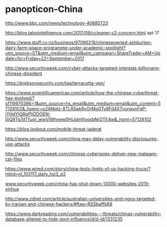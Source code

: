 # panopticon-China

http://www.bbc.com/news/technology-40885723

http://blog.talosintelligence.com/2017/09/ccleaner-c2-concern.html apt 17

https://www.stuff.co.nz/business/97090218/chineseowned-ashburton-dairy-farm-space-programme-under-academic-spotlight?utm_source=ST&utm_medium=email&utm_campaign=ShareTrader+AM+Update+for+Friday+22+September+2017

http://www.securityweek.com/cyber-attacks-targeted-interests-billionaire-chinese-dissident

https://krebsonsecurity.com/tag/terracotta-vpn/

https://www.scientificamerican.com/article/how-the-chinese-cyberthreat-has-evolved/?sf119970396=1&utm_source=hs_email&utm_medium=email&utm_content=57128102&_hsenc=p2ANqtz-8TLRSak8yOrMoGTy8Fd4X7vunayoFqP-jYHdYlQRpPIiDDOEN-SjQ9Tg7dTfuor_wwVIWhnew0HIJdmfjooxbNrDTE4w&_hsmi=57128102

https://blog.lookout.com/mobile-threat-jaderat

http://www.securityweek.com/china-may-delay-vulnerability-disclosures-use-attacks

http://www.securityweek.com/chinese-cyberspies-deliver-new-malware-cpl-files

https://www.wired.com/story/china-tests-limits-of-us-hacking-truce/?mbid=nl_103117_daily_list3_p2

www.securityweek.com/china-has-shut-down-13000-websites-2015-xinhua

http://www.zdnet.com/article/australian-universities-and-ngos-targeted-by-iranian-and-chinese-hackers/#ftag=RSSbaffb68

https://www.darkreading.com/vulnerabilities---threats/chinas-vulnerability-database-altered-to-hide-govt-influence/d/d-id/1331235
